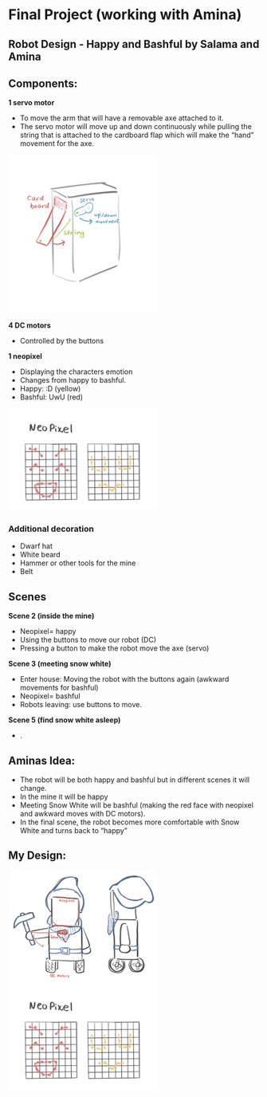 # Final Project (working with Amina)

## Robot Design - Happy and Bashful by Salama and Amina

## Components:
**1 servo motor**
- To move the arm that will have a removable axe attached to it.
- The servo motor will move up and down continuously while pulling the string that is attached to the cardboard flap which will make the “hand” movement for the axe.
<img src="https://github.com/SalamaAlmheiri/Performing-Robots/blob/main/finalProject/3.png" width=300 align=center>

**4 DC motors**
- Controlled by the buttons

**1 neopixel**
- Displaying the characters emotion
- Changes from happy to bashful.
- Happy: :D (yellow)
- Bashful: UwU (red)
<img src="https://github.com/SalamaAlmheiri/Performing-Robots/blob/main/finalProject/2.png" width=300 align=center>

### Additional decoration
- Dwarf hat
- White beard
- Hammer or other tools for the mine
- Belt

## Scenes
**Scene 2 (inside the mine)**
- Neopixel= happy
- Using the buttons to move our robot (DC)
- Pressing a button to make the robot move the axe (servo)

**Scene 3 (meeting snow white)**
- Enter house: Moving the robot with the buttons again (awkward movements for bashful)
- Neopixel= bashful
- Robots leaving: use buttons to move.

**Scene 5 (find snow white asleep)**
- .

## Aminas Idea:
- The robot will be both happy and bashful but in different scenes it will change.
- In the mine it will be happy
- Meeting Snow White will be bashful (making the red face with neopixel and awkward moves with DC motors).
- In the final scene, the robot becomes more comfortable with Snow White and turns back to “happy”


## My Design:

<img src="https://github.com/SalamaAlmheiri/Performing-Robots/blob/main/finalProject/1.png" width=300 align=center> <img src="https://github.com/SalamaAlmheiri/Performing-Robots/blob/main/finalProject/2.png" width=300 align=center>

